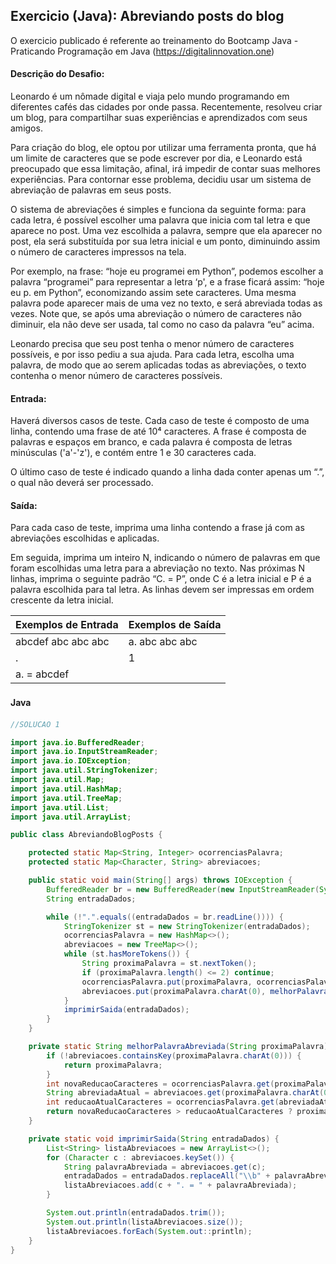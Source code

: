 ## Exercicio (Java): Abreviando posts do blog

O exercicio publicado é referente ao treinamento do Bootcamp Java - Praticando Programação em Java 
(https://digitalinnovation.one)


#### Descrição do Desafio:

Leonardo é um nômade digital e viaja pelo mundo programando em diferentes cafés das cidades por onde passa. Recentemente, resolveu criar um blog, para compartilhar suas experiências e aprendizados com seus amigos.

Para criação do blog, ele optou por utilizar uma ferramenta pronta, que há um limite de caracteres que se pode escrever por dia, e Leonardo está preocupado que essa limitação, afinal, irá impedir de contar suas melhores experiências. Para contornar esse problema, decidiu usar um sistema de abreviação de palavras em seus posts.

O sistema de abreviações é simples e funciona da seguinte forma: para cada letra, é possível escolher uma palavra que inicia com tal letra e que aparece no post. Uma vez escolhida a palavra, sempre que ela aparecer no post, ela será substituída por sua letra inicial e um ponto, diminuindo assim o número de caracteres impressos na tela.

Por exemplo, na frase: “hoje eu programei em Python”, podemos escolher a palavra “programei” para representar a letra ‘p', e a frase ficará assim: “hoje eu p. em Python”, economizando assim sete caracteres. Uma mesma palavra pode aparecer mais de uma vez no texto, e será abreviada todas as vezes. Note que, se após uma abreviação o número de caracteres não diminuir, ela não deve ser usada, tal como no caso da palavra “eu” acima.

Leonardo precisa que seu post tenha o menor número de caracteres possíveis, e por isso pediu a sua ajuda. Para cada letra, escolha uma palavra, de modo que ao serem aplicadas todas as abreviações, o texto contenha o menor número de caracteres possíveis.


#### Entrada: 

Haverá diversos casos de teste. Cada caso de teste é composto de uma linha, contendo uma frase de até 10⁴ caracteres. A frase é composta de palavras e espaços em branco, e cada palavra é composta de letras minúsculas ('a'-'z'), e contém entre 1 e 30 caracteres cada.

O último caso de teste é indicado quando a linha dada conter apenas um “.”, o qual não deverá ser processado.


#### Saída: 

Para cada caso de teste, imprima uma linha contendo a frase já com as abreviações escolhidas e aplicadas.

Em seguida, imprima um inteiro N, indicando o número de palavras em que foram escolhidas uma letra para a abreviação no texto. Nas próximas N linhas, imprima o seguinte padrão “C. = P”, onde C é a letra inicial e P é a palavra escolhida para tal letra. As linhas devem ser impressas em ordem crescente da letra inicial.

Exemplos de Entrada  | Exemplos de Saída
------------- | -------------
abcdef abc abc abc | a. abc abc abc
. | 1
 | a. = abcdef


#### Java　

```java
//SOLUCAO 1

import java.io.BufferedReader;
import java.io.InputStreamReader;
import java.io.IOException;
import java.util.StringTokenizer;
import java.util.Map;
import java.util.HashMap;
import java.util.TreeMap;
import java.util.List;
import java.util.ArrayList;

public class AbreviandoBlogPosts {

    protected static Map<String, Integer> ocorrenciasPalavra;
    protected static Map<Character, String> abreviacoes;

    public static void main(String[] args) throws IOException {
        BufferedReader br = new BufferedReader(new InputStreamReader(System.in));
        String entradaDados;

        while (!".".equals((entradaDados = br.readLine()))) {
            StringTokenizer st = new StringTokenizer(entradaDados);
            ocorrenciasPalavra = new HashMap<>();
            abreviacoes = new TreeMap<>();
            while (st.hasMoreTokens()) {
                String proximaPalavra = st.nextToken();
                if (proximaPalavra.length() <= 2) continue;
                ocorrenciasPalavra.put(proximaPalavra, ocorrenciasPalavra.containsKey(proximaPalavra) ? ocorrenciasPalavra.get(proximaPalavra) + 1 : 1);
                abreviacoes.put(proximaPalavra.charAt(0), melhorPalavraAbreviada(proximaPalavra));
            }
            imprimirSaida(entradaDados);
        }
    }

    private static String melhorPalavraAbreviada(String proximaPalavra) {
        if (!abreviacoes.containsKey(proximaPalavra.charAt(0))) {
            return proximaPalavra;
        }
        int novaReducaoCaracteres = ocorrenciasPalavra.get(proximaPalavra) * (proximaPalavra.length() - 2);
        String abreviadaAtual = abreviacoes.get(proximaPalavra.charAt(0));
        int reducaoAtualCaracteres = ocorrenciasPalavra.get(abreviadaAtual) * (abreviadaAtual.length() - 2);
        return novaReducaoCaracteres > reducaoAtualCaracteres ? proximaPalavra : abreviadaAtual;
    }

    private static void imprimirSaida(String entradaDados) {
        List<String> listaAbreviacoes = new ArrayList<>();
        for (Character c : abreviacoes.keySet()) {
            String palavraAbreviada = abreviacoes.get(c);
            entradaDados = entradaDados.replaceAll("\\b" + palavraAbreviada + "\\b", " " + c + ". ");
            listaAbreviacoes.add(c + ". = " + palavraAbreviada);
        }

        System.out.println(entradaDados.trim());
        System.out.println(listaAbreviacoes.size());
        listaAbreviacoes.forEach(System.out::println);
    }
}
```

